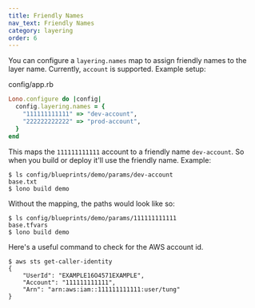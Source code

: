 ```yaml
---
title: Friendly Names
nav_text: Friendly Names
category: layering
order: 6
---
```


You can configure a `layering.names` map to assign friendly names to the layer name.  Currently, `account` is supported. Example setup:

config/app.rb

```ruby
Lono.configure do |config|
  config.layering.names = {
    "111111111111" => "dev-account",
    "222222222222" => "prod-account",
  }
end
```

This maps the `111111111111` account to a friendly  name `dev-account`. So when you build or deploy it'll use the friendly name. Example:

    $ ls config/blueprints/demo/params/dev-account
    base.txt
    $ lono build demo

Without the mapping, the paths would look like so:

    $ ls config/blueprints/demo/params/111111111111
    base.tfvars
    $ lono build demo

Here's a useful command to check for the AWS account id.

    $ aws sts get-caller-identity
    {
        "UserId": "EXAMPLE16O4571EXAMPLE",
        "Account": "111111111111",
        "Arn": "arn:aws:iam::111111111111:user/tung"
    }
